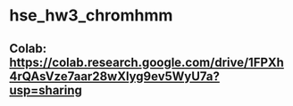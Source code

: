 # hse_hw3_chromhmm

## Colab: https://colab.research.google.com/drive/1FPXh4rQAsVze7aar28wXlyg9ev5WyU7a?usp=sharing
